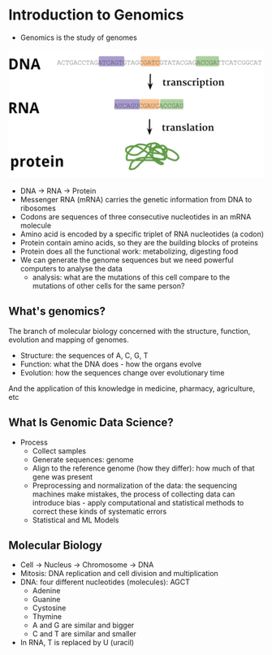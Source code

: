 # Introduction to Genomics

- Genomics is the study of genomes

![](./images/001.png)

- DNA -> RNA -> Protein
- Messenger RNA (mRNA) carries the genetic information from DNA to ribosomes
- Codons are sequences of three consecutive nucleotides in an mRNA molecule
- Amino acid is encoded by a specific triplet of RNA nucleotides (a codon)
- Protein contain amino acids, so they are the building blocks of proteins
- Protein does all the functional work: metabolizing, digesting food
- We can generate the genome sequences but we need powerful computers to analyse the data
  - analysis: what are the mutations of this cell compare to the mutations of other cells for the same person?

## What's genomics?

The branch of molecular biology concerned with the structure, function, evolution and mapping of genomes.

- Structure: the sequences of A, C, G, T
- Function: what the DNA does - how the organs evolve
- Evolution: how the sequences change over evolutionary time

And the application of this knowledge in medicine, pharmacy, agriculture, etc

## What Is Genomic Data Science?

- Process
  - Collect samples
  - Generate sequences: genome
  - Align to the reference genome (how they differ): how much of that gene was present
  - Preprocessing and normalization of the data: the sequencing machines make mistakes, the process of collecting data can introduce bias - apply computational and statistical methods to correct these kinds of systematic errors
  - Statistical and ML Models

## Molecular Biology

- Cell -> Nucleus -> Chromosome -> DNA
- Mitosis: DNA replication and cell division and multiplication
- DNA: four different nucleotides (molecules): AGCT
  - Adenine
  - Guanine
  - Cystosine
  - Thymine
  - A and G are similar and bigger
  - C and T are similar and smaller
- In RNA, T is replaced by U (uracil)
